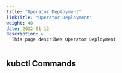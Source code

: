 ```yaml
---
title: "Operator Deployment"
linkTitle: "Operator Deployment"
weight: 40
date: 2022-01-12
description: >
  This page describes Operator Deployment
---
```



## kubctl Commands

